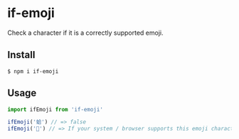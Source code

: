 # if-emoji

Check a character if it is a correctly supported emoji.

## Install

```
$ npm i if-emoji
```

## Usage

```js
import ifEmoji from 'if-emoji'

ifEmoji('蛤') // => false
ifEmoji('🐸') // => If your system / browser supports this emoji character correctly, the returned value will be true.
```